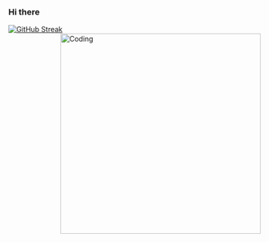 ### Hi there 
[![GitHub Streak](https://github-readme-streak-stats.herokuapp.com/?user=tanveer19)](https://git.io/streak-stats)
  <img align="right" alt="Coding" width="400" src="[add your link 
  here](https://media.giphy.com/media/i4MAH84pqe2m2aVojc/giphy.gif)">

<!--
**tanveer19/tanveer19** is a ✨ _special_ ✨ repository because its `README.md` (this file) appears on your GitHub profile.

Here are some ideas to get you started:

- 🔭 I’m currently working on ...
- 🌱 I’m currently learning ...
- 👯 I’m looking to collaborate on ...
- 🤔 I’m looking for help with ...
- 💬 Ask me about ...
- 📫 How to reach me: ...
- 😄 Pronouns: ...
- ⚡ Fun fact: ...
-->
